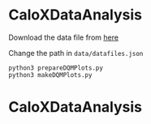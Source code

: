 # CaloXDataAnalysis

Download the data file from [here](https://yofeng.web.cern.ch/yofeng/CaloX/)

Change the path in `data/datafiles.json`

```
python3 prepareDQMPlots.py
python3 makeDQMPlots.py
```
# CaloXDataAnalysis
